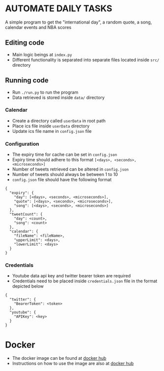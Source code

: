 # AUTOMATE DAILY TASKS

A simple program to get the "international day", a random quote, a song, calendar events and NBA scores

## Editing code

* Main logic beings at `index.py`
* Different functionality is separated into separate files located inside `src/` directory

## Running code

* Run `./run.py` to run the program
* Data retrieved is stored inside `data/` directory

### Calendar

* Create a directory called `userData` in root path
* Place ics file inside `userData` directory
* Update ics file name in `config.json` file

### Configuration

* The expiry time for cache can be set in `config.json`
* Expiry time should adhere to this format `[<days>, <seconds>, <microseconds>]`
* Number of tweets retrieved can be altered in `config.json`
* Number of tweets should always be between 1 to 10
* `config.json` file should have the following format
```
{
  "expiry": {
    "day": [<days>, <seconds>, <microseconds>],
    "quote": [<days>, <seconds>, <microseconds>],
    "song": [<days>, <seconds>, <microseconds>]
  },
  "tweetCount": {
    "day": <count>,
    "song": <count>
  },
  "calendar": {
    "fileName": <fileName>,
    "upperLimit": <days>,
    "lowerLimit": <days>
  }
}
```

### Credentials

* Youtube data api key and twitter bearer token are required
* Credentials need to be placed inside `credentials.json` file in the format depicted below
```
{
  "twitter": {
    "BearerToken": <token>
  },
  "youtube": {
    "APIKey": <key>
  }
}
```

# Docker

* The docker image can be found at [docker hub](https://hub.docker.com/repository/docker/nithishraja/start-day)
* Instructions on how to use the image are also at [docker hub](https://hub.docker.com/repository/docker/nithishraja/start-day)
